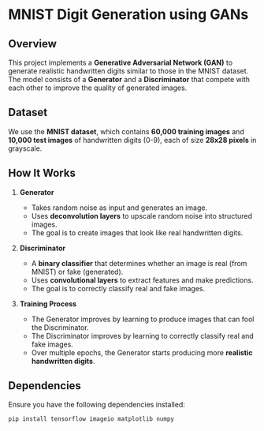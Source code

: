 # MNIST Digit Generation using GANs

## Overview

This project implements a **Generative Adversarial Network (GAN)** to generate realistic handwritten digits similar to those in the MNIST dataset. The model consists of a **Generator** and a **Discriminator** that compete with each other to improve the quality of generated images.

## Dataset

We use the **MNIST dataset**, which contains **60,000 training images** and **10,000 test images** of handwritten digits (0-9), each of size **28x28 pixels** in grayscale.

## How It Works

1. **Generator**  
   - Takes random noise as input and generates an image.  
   - Uses **deconvolution layers** to upscale random noise into structured images.  
   - The goal is to create images that look like real handwritten digits.  

2. **Discriminator**  
   - A **binary classifier** that determines whether an image is real (from MNIST) or fake (generated).  
   - Uses **convolutional layers** to extract features and make predictions.  
   - The goal is to correctly classify real and fake images.  

3. **Training Process**  
   - The Generator improves by learning to produce images that can fool the Discriminator.  
   - The Discriminator improves by learning to correctly classify real and fake images.  
   - Over multiple epochs, the Generator starts producing more **realistic handwritten digits**.  

## Dependencies

Ensure you have the following dependencies installed:

```bash
pip install tensorflow imageio matplotlib numpy
